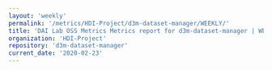 ```yaml
---
layout: 'weekly'
permalink: '/metrics/HDI-Project/d3m-dataset-manager/WEEKLY/'
title: 'DAI Lab OSS Metrics Metrics report for d3m-dataset-manager | WEEKLY-REPORT-2020-02-23'
organization: 'HDI-Project'
repository: 'd3m-dataset-manager'
current_date: '2020-02-23'
---
```

